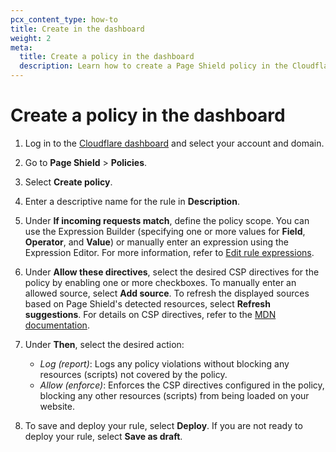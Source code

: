 ```yaml
---
pcx_content_type: how-to
title: Create in the dashboard
weight: 2
meta:
  title: Create a policy in the dashboard
  description: Learn how to create a Page Shield policy in the Cloudflare dashboard.
---
```


# Create a policy in the dashboard

1. Log in to the [Cloudflare dashboard](https://dash.cloudflare.com) and select your account and domain.
2. Go to **Page Shield** > **Policies**.
3. Select **Create policy**.
4. Enter a descriptive name for the rule in **Description**.
5. Under **If incoming requests match**, define the policy scope. You can use the Expression Builder (specifying one or more values for **Field**, **Operator**, and **Value**) or manually enter an expression using the Expression Editor. For more information, refer to [Edit rule expressions](/firewall/cf-dashboard/edit-expressions/).
7. Under **Allow these directives**, select the desired CSP directives for the policy by enabling one or more checkboxes. To manually enter an allowed source, select **Add source**. To refresh the displayed sources based on Page Shield's detected resources, select **Refresh suggestions**. For details on CSP directives, refer to the [MDN documentation](https://developer.mozilla.org/en-US/docs/Web/HTTP/Headers/Content-Security-Policy).
8. Under **Then**, select the desired action:

    - _Log (report)_: Logs any policy violations without blocking any resources (scripts) not covered by the policy.
    - _Allow (enforce)_: Enforces the CSP directives configured in the policy, blocking any other resources (scripts) from being loaded on your website.

9. To save and deploy your rule, select **Deploy**. If you are not ready to deploy your rule, select **Save as draft**.
